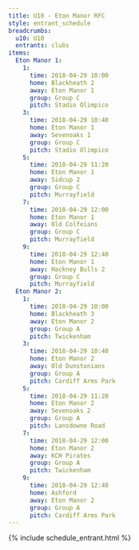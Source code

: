 ```yaml
---
title: U10 - Eton Manor RFC
style: entrant_schedule
breadcrumbs:
  u10: U10
  entrants: clubs
items:
  Eton Manor 1:
    1:
      time: 2018-04-29 10:00
      home: Blackheath 2
      away: Eton Manor 1
      group: Group C
      pitch: Stadio Olimpico
    3:
      time: 2018-04-29 10:40
      home: Eton Manor 1
      away: Sevenoaks 1
      group: Group C
      pitch: Stadio Olimpico
    5:
      time: 2018-04-29 11:20
      home: Eton Manor 1
      away: Sidcup 2
      group: Group C
      pitch: Murrayfield
    7:
      time: 2018-04-29 12:00
      home: Eton Manor 1
      away: Old Colfeians
      group: Group C
      pitch: Murrayfield
    9:
      time: 2018-04-29 12:40
      home: Eton Manor 1
      away: Hackney Bulls 2
      group: Group C
      pitch: Murrayfield
  Eton Manor 2:
    1:
      time: 2018-04-29 10:00
      home: Blackheath 3
      away: Eton Manor 2
      group: Group A
      pitch: Twickenham
    3:
      time: 2018-04-29 10:40
      home: Eton Manor 2
      away: Old Dunstonians
      group: Group A
      pitch: Cardiff Arms Park
    5:
      time: 2018-04-29 11:20
      home: Eton Manor 2
      away: Sevenoaks 2
      group: Group A
      pitch: Lansdowne Road
    7:
      time: 2018-04-29 12:00
      home: Eton Manor 2
      away: KCH Pirates
      group: Group A
      pitch: Twickenham
    9:
      time: 2018-04-29 12:40
      home: Ashford
      away: Eton Manor 2
      group: Group A
      pitch: Cardiff Arms Park
---
```


{% include schedule_entrant.html %}
